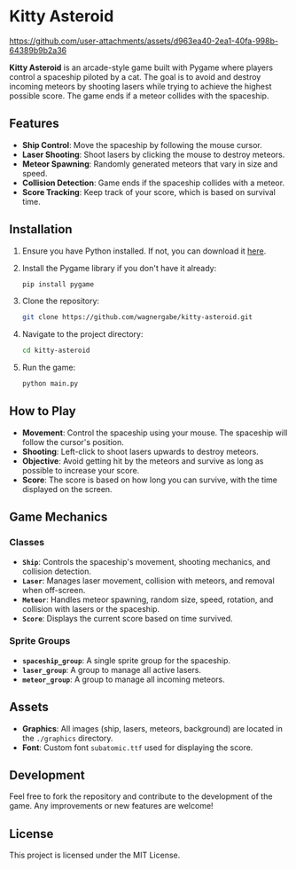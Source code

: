 # Kitty Asteroid



https://github.com/user-attachments/assets/d963ea40-2ea1-40fa-998b-64389b9b2a36



**Kitty Asteroid** is an arcade-style game built with Pygame where players control a spaceship piloted by a cat. The goal is to avoid and destroy incoming meteors by shooting lasers while trying to achieve the highest possible score. The game ends if a meteor collides with the spaceship.

## Features

- **Ship Control**: Move the spaceship by following the mouse cursor.
- **Laser Shooting**: Shoot lasers by clicking the mouse to destroy meteors.
- **Meteor Spawning**: Randomly generated meteors that vary in size and speed.
- **Collision Detection**: Game ends if the spaceship collides with a meteor.
- **Score Tracking**: Keep track of your score, which is based on survival time.

## Installation

1. Ensure you have Python installed. If not, you can download it [here](https://www.python.org/downloads/).

2. Install the Pygame library if you don't have it already:

    ```bash
    pip install pygame
    ```

3. Clone the repository:

    ```bash
    git clone https://github.com/wagnergabe/kitty-asteroid.git
    ```

4. Navigate to the project directory:

    ```bash
    cd kitty-asteroid
    ```

5. Run the game:

    ```bash
    python main.py
    ```

## How to Play

- **Movement**: Control the spaceship using your mouse. The spaceship will follow the cursor's position.
- **Shooting**: Left-click to shoot lasers upwards to destroy meteors.
- **Objective**: Avoid getting hit by the meteors and survive as long as possible to increase your score.
- **Score**: The score is based on how long you can survive, with the time displayed on the screen.

## Game Mechanics

### Classes

- **`Ship`**: Controls the spaceship's movement, shooting mechanics, and collision detection.
- **`Laser`**: Manages laser movement, collision with meteors, and removal when off-screen.
- **`Meteor`**: Handles meteor spawning, random size, speed, rotation, and collision with lasers or the spaceship.
- **`Score`**: Displays the current score based on time survived.

### Sprite Groups

- **`spaceship_group`**: A single sprite group for the spaceship.
- **`laser_group`**: A group to manage all active lasers.
- **`meteor_group`**: A group to manage all incoming meteors.

## Assets

- **Graphics**: All images (ship, lasers, meteors, background) are located in the `./graphics` directory.
- **Font**: Custom font `subatomic.ttf` used for displaying the score.

## Development

Feel free to fork the repository and contribute to the development of the game. Any improvements or new features are welcome!

## License

This project is licensed under the MIT License.
